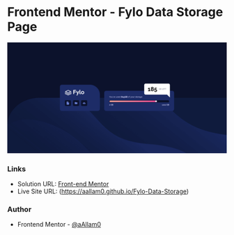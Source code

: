# Frontend Mentor - Fylo Data Storage Page

![](images/fylo-data-storage.png)

### Links

- Solution URL: [Front-end Mentor](https://www.frontendmentor.io/solutions/responsive-data-storage-component-using-css-flex-CSI-XLZtQx)
- Live Site URL: (https://aallam0.github.io/Fylo-Data-Storage)

### Author

- Frontend Mentor - [@aAllam0](https://www.frontendmentor.io/profile/aAllam0)
